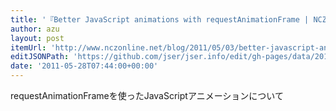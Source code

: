 ```yaml
---
title: '『Better JavaScript animations with requestAnimationFrame | NCZOnline』'
author: azu
layout: post
itemUrl: 'http://www.nczonline.net/blog/2011/05/03/better-javascript-animations-with-requestanimationframe/'
editJSONPath: 'https://github.com/jser/jser.info/edit/gh-pages/data/2011/05/index.json'
date: '2011-05-28T07:44:00+00:00'
---
```

requestAnimationFrameを使ったJavaScriptアニメーションについて
